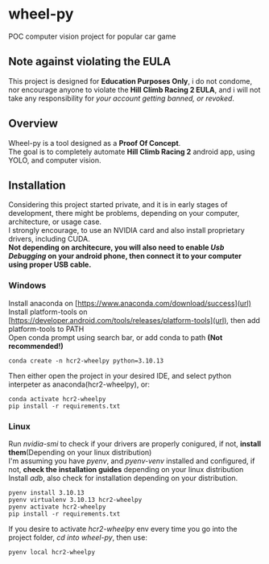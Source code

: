 # wheel-py
POC computer vision project for popular car game

## Note against violating the EULA
This project is designed for **Education Purposes Only**, i do not condome, nor encourage anyone to violate the **Hill Climb Racing 2 EULA**, and i will not take any responsibility for *your account getting banned, or revoked*.

## Overview
Wheel-py is a tool designed as a **Proof Of Concept**.  
The goal is to completely automate **Hill Climb Racing 2** android app, using YOLO, and computer vision.  

## Installation
Considering this project started private, and it is in early stages of development, there might be problems, depending on your computer, architecture, or usage case.  
I strongly encourage, to use an NVIDIA card and also install proprietary drivers, including CUDA.  
**Not depending on architecure, you will also need to enable *Usb Debugging* on your android phone, then connect it to your computer using proper USB cable.**  

### Windows
Install anaconda on [https://www.anaconda.com/download/success](url)  
Install platform-tools on [https://developer.android.com/tools/releases/platform-tools](url), then add platform-tools to PATH  
Open conda prompt using search bar, or add conda to path **(Not recommended!)**  
```
conda create -n hcr2-wheelpy python=3.10.13
```
Then either open the project in your desired IDE, and select python interpeter as anaconda(hcr2-wheelpy), or:  
```
conda activate hcr2-wheelpy
pip install -r requirements.txt
```

### Linux
Run *nvidia-smi* to check if your drivers are properly conigured, if not, **install them**(Depending on your linux distribution)  
I'm assuming you have *pyenv*, and *pyenv-venv* installed and configured, if not, **check the installation guides** depending on your linux distribution  
Install *adb*, also check for installation depending on your distribution.  
```
pyenv install 3.10.13
pyenv virtualenv 3.10.13 hcr2-wheelpy
pyenv activate hcr2-wheelpy
pip install -r requirements.txt
```
If you desire to activate *hcr2-wheelpy* env every time you go into the project folder, *cd into wheel-py*, then use:
```
pyenv local hcr2-wheelpy
```

